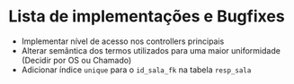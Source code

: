 Lista de implementações e Bugfixes
======================

* Implementar nível de acesso nos controllers principais
*  Alterar semântica dos termos utilizados para uma maior uniformidade (Decidir por OS ou Chamado)
* Adicionar índice `unique` para o `id_sala_fk` na tabela `resp_sala`